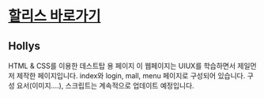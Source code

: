 # [할리스 바로가기](https://leekeunae.github.io/hollys/)

## Hollys
HTML & CSS를 이용한 데스트탑 용 페이지
이 웹페이지는 UIUX를 학습하면서 제일먼저 제작한 페이지입니다.
index와 login, mall, menu  페이지로 구성되어 있습니다.
구성 요서(이미지....), 스크립트는 계속적으로 업데이트 예정입니다.
